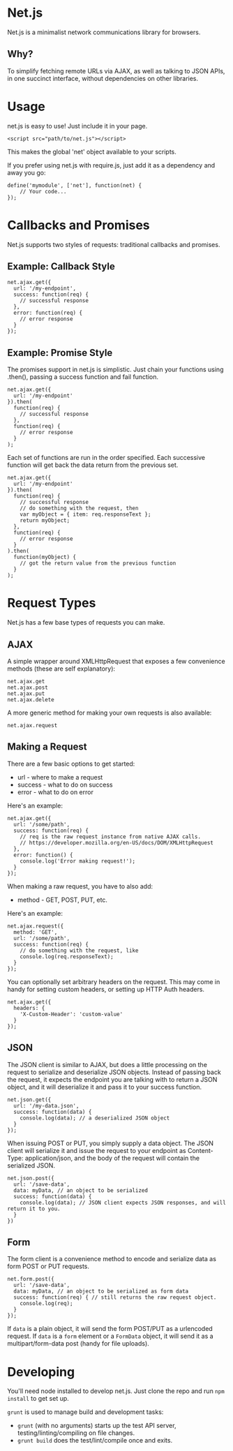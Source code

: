 Net.js
======

Net.js is a minimalist network communications library for browsers.

Why?
----

To simplify fetching remote URLs via AJAX, as well as talking to JSON APIs, in one succinct interface, without dependencies on other libraries.

Usage
=====

net.js is easy to use! Just include it in your page.

    <script src="path/to/net.js"></script>
	
This makes the global 'net' object available to your scripts.

If you prefer using net.js with require.js, just add it as a dependency and away you go:

    define('mymodule', ['net'], function(net) {
	    // Your code...
	});
	
Callbacks and Promises
======================

Net.js supports two styles of requests: traditional callbacks and promises.

Example: Callback Style
-----------------------

    net.ajax.get({
	  url: '/my-endpoint',
	  success: function(req) {
        // successful response
	  },
	  error: function(req) {
        // error response
	  }
	});

Example: Promise Style
----------------------

The promises support in net.js is simplistic. Just chain your functions using .then(), passing a
success function and fail function.

    net.ajax.get({
	  url: '/my-endpoint'
    }).then(
	  function(req) {
        // successful response
      },
	  function(req) {
        // error response
      }
    );

Each set of functions are run in the order specified. Each
successive function will get back the data return from the previous set.

    net.ajax.get({
	  url: '/my-endpoint'
    }).then(
	  function(req) {
        // successful response
		// do something with the request, then
	    var myObject = { item: req.responseText };
		return myObject;
      },
	  function(req) {
        // error response
      }
    ).then(
	  function(myObject) {
		// got the return value from the previous function
      }
	);

Request Types
=============

Net.js has a few base types of requests you can make.

AJAX
----

A simple wrapper around XMLHttpRequest that exposes a few convenience methods (these are self explanatory):

    net.ajax.get
	net.ajax.post
	net.ajax.put
	net.ajax.delete

A more generic method for making your own requests is also available:

    net.ajax.request
	
Making a Request
----------------

There are a few basic options to get started:

* url - where to make a request
* success - what to do on success
* error - what to do on error

Here's an example:

    net.ajax.get({
      url: '/some/path',
	  success: function(req) {
        // req is the raw request instance from native AJAX calls.
	    // https://developer.mozilla.org/en-US/docs/DOM/XMLHttpRequest
	  },
	  error: function() {
        console.log('Error making request!');
	  }
	});
	

When making a raw request, you have to also add:

* method - GET, POST, PUT, etc.

Here's an example:

    net.ajax.request({
	  method: 'GET',
      url: '/some/path',
	  success: function(req) {
        // do something with the request, like
	    console.log(req.responseText);
	  }
	});


You can optionally set arbitrary headers on the request. This may come
in handy for setting custom headers, or setting up HTTP Auth headers.

	net.ajax.get({
	  headers: {
        'X-Custom-Header': 'custom-value'
	  }
	});


JSON
----

The JSON client is similar to AJAX, but does a little processing on the request
to serialize and deserialize JSON objects. Instead of passing back the request, it expects
the endpoint you are talking with to return a JSON object, and it will deserialize
it and pass it to your success function.


	net.json.get({
      url: '/my-data.json',
	  success: function(data) {
        console.log(data); // a deserialized JSON object
	  }
	});
	

When issuing POST or PUT, you simply supply a data object. The JSON client will serialize
it and issue the request to your endpoint as Content-Type: application/json, and the body
of the request will contain the serialized JSON.


	net.json.post({
  	  url: '/save-data',
      data: myData, // an object to be serialized
      success: function(data) {
        console.log(data); // JSON client expects JSON responses, and will return it to you.
      }
	})


Form
----

The form client is a convenience method to encode and serialize data as form POST or PUT requests.


    net.form.post({
  	  url: '/save-data',
      data: myData, // an object to be serialized as form data
      success: function(req) { // still returns the raw request object.
        console.log(req);
      }
    });
    
If `data` is a plain object, it will send the form POST/PUT as a urlencoded request. If `data` is a `form` element or a `FormData` object, it will send it as a multipart/form-data post (handy for file uploads).


Developing
==========

You'll need node installed to develop net.js. Just clone the repo and run `npm install` to get set up.

`grunt` is used to manage build and development tasks:

* `grunt` (with no arguments) starts up the test API server, testing/linting/compiling on file changes.
* `grunt build` does the test/lint/compile once and exits.

